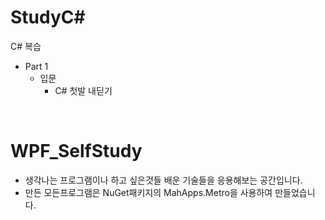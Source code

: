 # StudyC#
C# 복습


- Part 1
  - 입문
    - C# 첫발 내딛기

<br/>

# WPF_SelfStudy
- 생각나는 프로그램이나 하고 싶은것들 배운 기술들을 응용해보는 공간입니다.
- 만든 모든프로그램은 NuGet패키지의 MahApps.Metro을 사용하여 만들었습니다.
